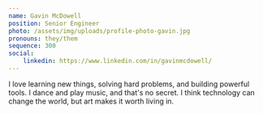 ```yaml
---
name: Gavin McDowell
position: Senior Engineer
photo: /assets/img/uploads/profile-photo-gavin.jpg
pronouns: they/them
sequence: 300
social:
    linkedin: https://www.linkedin.com/in/gavinmcdowell/
---
```

I love learning new things, solving hard problems, and building powerful tools. I dance and play music, and that's no secret. I think technology can change the world, but art makes it worth living in.
